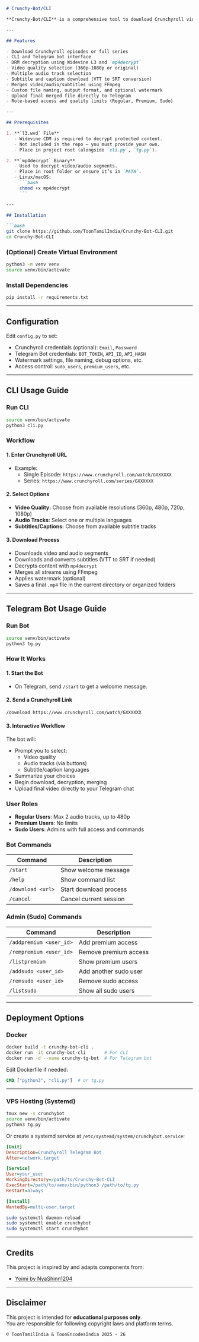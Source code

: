 ```markdown
# Crunchy-Bot/CLI

**Crunchy-Bot/CLI** is a comprehensive tool to download Crunchyroll videos either through a **command-line interface (CLI)** or an interactive **Telegram bot**. It supports decryption, merging, metadata tagging, multiple audio/subtitle selection, batch downloads, and optional watermarking.

---

## Features

- Download Crunchyroll episodes or full series
- CLI and Telegram bot interface
- DRM decryption using Widevine L3 and `mp4decrypt`
- Video quality selection (360p–1080p or original)
- Multiple audio track selection
- Subtitle and caption download (VTT to SRT conversion)
- Merges video/audio/subtitles using FFmpeg
- Custom file naming, output format, and optional watermark
- Upload final merged file directly to Telegram
- Role-based access and quality limits (Regular, Premium, Sudo)

---

## Prerequisites

1. **`l3.wvd` File**
   - Widevine CDM is required to decrypt protected content.
   - Not included in the repo — you must provide your own.
   - Place in project root (alongside `cli.py`, `tg.py`).

2. **`mp4decrypt` Binary**
   - Used to decrypt video/audio segments.
   - Place in root folder or ensure it’s in `PATH`.
   - Linux/macOS:
     ```bash
     chmod +x mp4decrypt
     ```

---

## Installation

```bash
git clone https://github.com/ToonTamilIndia/Crunchy-Bot-CLI.git
cd Crunchy-Bot-CLI
```

### (Optional) Create Virtual Environment

```bash
python3 -m venv venv
source venv/bin/activate
```

### Install Dependencies

```bash
pip install -r requirements.txt
```

---

## Configuration

Edit `config.py` to set:
- Crunchyroll credentials (optional): `Email`, `Password`
- Telegram Bot credentials: `BOT_TOKEN`, `API_ID`, `API_HASH`
- Watermark settings, file naming, debug options, etc.
- Access control: `sudo_users`, `premium_users`, etc.

---

## CLI Usage Guide

### Run CLI
```bash
source venv/bin/activate
python3 cli.py
```

### Workflow

#### **1. Enter Crunchyroll URL**
- Example:
  - Single Episode: `https://www.crunchyroll.com/watch/GXXXXXX`
  - Series: `https://www.crunchyroll.com/series/GXXXXXX`

#### **2. Select Options**
- **Video Quality:** Choose from available resolutions (360p, 480p, 720p, 1080p)
- **Audio Tracks:** Select one or multiple languages
- **Subtitles/Captions:** Choose from available subtitle tracks

#### **3. Download Process**
- Downloads video and audio segments
- Downloads and converts subtitles (VTT to SRT if needed)
- Decrypts content with `mp4decrypt`
- Merges all streams using FFmpeg
- Applies watermark (optional)
- Saves a final `.mp4` file in the current directory or organized folders

---

## Telegram Bot Usage Guide

### Run Bot
```bash
source venv/bin/activate
python3 tg.py
```

### How It Works

#### **1. Start the Bot**
- On Telegram, send `/start` to get a welcome message.

#### **2. Send a Crunchyroll Link**
```bash
/download https://www.crunchyroll.com/watch/GXXXXXX
```

#### **3. Interactive Workflow**
The bot will:
- Prompt you to select:
  - Video quality
  - Audio tracks (via buttons)
  - Subtitle/caption languages
- Summarize your choices
- Begin download, decryption, merging
- Upload final video directly to your Telegram chat

### User Roles
- **Regular Users**: Max 2 audio tracks, up to 480p
- **Premium Users**: No limits
- **Sudo Users**: Admins with full access and commands

### Bot Commands

| Command | Description |
|---------|-------------|
| `/start` | Show welcome message |
| `/help` | Show command list |
| `/download <url>` | Start download process |
| `/cancel` | Cancel current session |

### Admin (Sudo) Commands

| Command | Description |
|---------|-------------|
| `/addpremium <user_id>` | Add premium access |
| `/rempremium <user_id>` | Remove premium access |
| `/listpremium` | Show premium users |
| `/addsudo <user_id>` | Add another sudo user |
| `/remsudo <user_id>` | Remove sudo access |
| `/listsudo` | Show all sudo users |

---

## Deployment Options

### Docker

```bash
docker build -t crunchy-bot-cli .
docker run -it crunchy-bot-cli       # For CLI
docker run -d --name crunchy-tg-bot  # For Telegram bot
```

Edit Dockerfile if needed:
```Dockerfile
CMD ["python3", "cli.py"]  # or tg.py
```

---

### VPS Hosting (Systemd)

```bash
tmux new -s crunchybot
source venv/bin/activate
python3 tg.py
```

Or create a systemd service at `/etc/systemd/system/crunchybot.service`:

```ini
[Unit]
Description=Crunchyroll Telegram Bot
After=network.target

[Service]
User=your_user
WorkingDirectory=/path/to/Crunchy-Bot-CLI
ExecStart=/path/to/venv/bin/python3 /path/to/tg.py
Restart=always

[Install]
WantedBy=multi-user.target
```

```bash
sudo systemctl daemon-reload
sudo systemctl enable crunchybot
sudo systemctl start crunchybot
```

---

## Credits

This project is inspired by and adapts components from:
- [Yoimi by NyaShinn1204](https://github.com/NyaShinn1204/Yoimi)

---

## Disclaimer

This project is intended for **educational purposes only**.  
You are responsible for following copyright laws and platform terms.
```
© ToonTamilIndia & ToonEncodesIndia 2025 - 26
